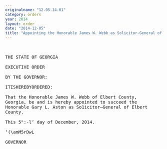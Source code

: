 ```yaml
---
originalname: "12.05.14.01"
category: orders
year: 2014
layout: order
date: "2014-12-05"
title: "Appointing the Honorable James W. Webb as Solicitor-General of Elbert County"
---
```

<pre>
 

THE STATE OF GEORGIA

EXECUTIVE ORDER

BY THE GOVERNOR:

ITISHEREBYORDERED:

That the Honorable James W. Webb of Elbert County,
Georgia, be and is hereby appointed to succeed the
Honorable Gary L. Aston as So1icitor—General of Elbert
County.

This 5":-l‘ day of December, 2014.

‘(\amM5rDwL

GOVERNOR

</pre>
